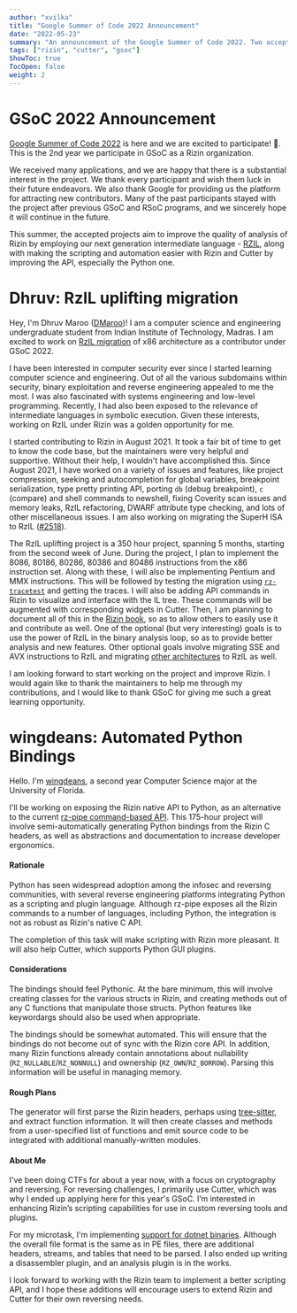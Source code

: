 ```yaml
---
author: "xvilka"
title: "Google Summer of Code 2022 Announcement"
date: "2022-05-23"
summary: "An announcement of the Google Summer of Code 2022. Two accepted candidates."
tags: ["rizin", "cutter", "gsoc"]
ShowToc: true
TocOpen: false
weight: 2
---
```


# GSoC 2022 Announcement

[Google Summer of Code 2022](https://rizin.re/gsoc/2022) is here and we are excited to participate! 🎉.  This is the 2nd year we participate in GSoC as a Rizin organization.

We received many applications, and we are happy that there is a substantial interest in the project. We thank every participant and wish them luck in their future endeavors. We also thank Google for providing us the platform for
attracting new contributors. Many of the past participants stayed with the project after previous GSoC and RSoC programs, and we sincerely hope it will continue in the future.

This summer, the accepted projects aim to improve the quality of analysis of Rizin by employing our next generation intermediate language - [RZIL](https://github.com/rizinorg/rizin/blob/dev/doc/rzil.md), along with making the scripting and automation easier with Rizin and Cutter by improving the API, especially the Python one.


# Dhruv: RzIL uplifting migration

Hey, I'm Dhruv Maroo ([DMaroo](https://github.com/DMaroo/))! I am a computer science and engineering undergraduate student from Indian Institute of Technology, Madras. I am excited to work on [RzIL migration](https://rizin.re/gsoc/2022/#rzil-uplifting-migration-350-hour-project) of x86 architecture as a contributor under GSoC 2022.

I have been interested in computer security ever since I started learning computer science and engineering. Out of all the various subdomains within security, binary exploitation and reverse engineering appealed to me the most. I was also fascinated with systems engineering and low-level programming. Recently, I had also been exposed to the relevance of intermediate languages in symbolic execution. Given these interests, working on RzIL under Rizin was a golden opportunity for me.

I started contributing to Rizin in August 2021. It took a fair bit of time to get to know the code base, but the maintainers were very helpful and supportive. Without their help, I wouldn't have accomplished this. Since August 2021, I have worked on a variety of issues and features, like project compression, seeking and autocompletion for global variables, breakpoint serialization, type pretty printing API, porting `db` (debug breakpoint), `c` (compare) and shell commands to newshell, fixing Coverity scan issues and memory leaks, RzIL refactoring, DWARF attribute type checking, and lots of other miscellaneous issues. I am also working on migrating the SuperH ISA to RzIL ([#2518](https://github.com/rizinorg/rizin/pull/2518)).

The RzIL uplifting project is a 350 hour project, spanning 5 months, starting from the second week of June. During the project, I plan to implement the 8086, 80186, 80286, 80386 and 80486 instructions from the x86 instruction set. Along with these, I will also be implementing Pentium and MMX instructions. This will be followed by testing the migration using [`rz-tracetest`](https://github.com/rizinorg/rz-tracetest) and getting the traces. I will also be adding API commands in Rizin to visualize and interface with the IL tree. These commands will be augmented with corresponding widgets in Cutter. Then, I am planning to document all of this in the [Rizin book](https://book.rizin.re/), so as to allow others to easily use it and contribute as well. One of the optional (but very interesting) goals is to use the power of RzIL in the binary analysis loop, so as to provide better analysis and new features. Other optional goals involve migrating SSE and AVX instructions to RzIL and migrating [other architectures](https://github.com/rizinorg/rizin/issues/2080) to RzIL as well.

I am looking forward to start working on the project and improve Rizin. I would again like to thank the maintainers to help me through my contributions, and I would like to thank GSoC for giving me such a great learning opportunity.

# wingdeans: Automated Python Bindings

Hello. I'm [wingdeans](https://github.com/wingdeans/), a second year Computer Science major at the University of Florida.

I'll be working on exposing the Rizin native API to Python, as an alternative to the current [rz-pipe command-based API](https://github.com/rizinorg/rz-pipe). This 175-hour project will involve semi-automatically generating Python bindings from the Rizin C headers, as well as abstractions and documentation to increase developer ergonomics.

#### Rationale
Python has seen widespread adoption among the infosec and reversing communities, with several reverse engineering platforms integrating Python as a scripting and plugin language. Although rz-pipe exposes all the Rizin commands to a number of languages, including Python, the integration is not as robust as Rizin's native C API.

The completion of this task will make scripting with Rizin more pleasant. It will also help Cutter, which supports Python GUI plugins.

#### Considerations
The bindings should feel Pythonic. At the bare minimum, this will involve creating classes for the various structs in Rizin, and creating methods out of any C functions that manipulate those structs. Python features like keywordargs should also be used when appropriate.

The bindings should be somewhat automated. This will ensure that the bindings do not become out of sync with the Rizin core API. In addition, many Rizin functions already contain annotations about nullability (`RZ_NULLABLE`/`RZ_NONNULL`) and ownership (`RZ_OWN`/`RZ_BORROW`). Parsing this information will be useful in managing memory.

#### Rough Plans
The generator will first parse the Rizin headers, perhaps using [tree-sitter](https://tree-sitter.github.io/tree-sitter/), and extract function information. It will then create classes and methods from a user-specified list of functions and emit source code to be integrated with additional manually-written modules.

#### About Me
I've been doing CTFs for about a year now, with a focus on cryptography and reversing. For reversing challenges, I primarily use Cutter, which was why I ended up applying here for this year's GSoC. I’m interested in enhancing Rizin’s scripting capabilities for use in custom reversing tools and plugins.

For my microtask, I'm implementing [support for dotnet binaries](https://github.com/rizinorg/rizin/pull/2528/files). Although the overall file format is the same as in PE files, there are additional headers, streams, and tables that need to be parsed. I also ended up writing a disassembler plugin, and an analysis plugin is in the works.

I look forward to working with the Rizin team to implement a better scripting API, and I hope these additions will encourage users to extend Rizin and Cutter for their own reversing needs.
